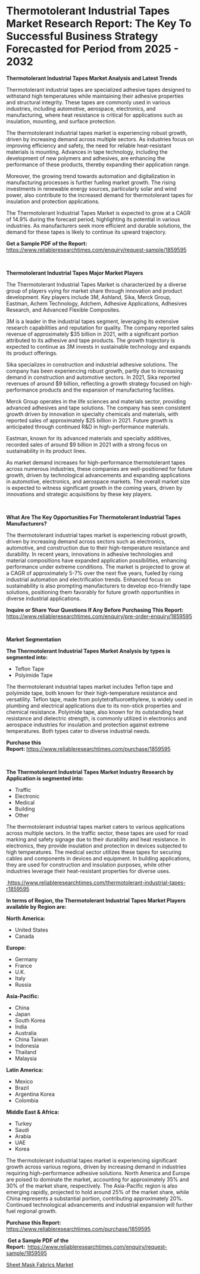 <p><h1>Thermotolerant Industrial Tapes Market Research Report: The Key To Successful Business Strategy Forecasted for Period from 2025 - 2032</h1></p><p><strong>Thermotolerant Industrial Tapes Market Analysis and Latest Trends</strong></p>
<p><p>Thermotolerant industrial tapes are specialized adhesive tapes designed to withstand high temperatures while maintaining their adhesive properties and structural integrity. These tapes are commonly used in various industries, including automotive, aerospace, electronics, and manufacturing, where heat resistance is critical for applications such as insulation, mounting, and surface protection.</p><p>The thermotolerant industrial tapes market is experiencing robust growth, driven by increasing demand across multiple sectors. As industries focus on improving efficiency and safety, the need for reliable heat-resistant materials is mounting. Advances in tape technology, including the development of new polymers and adhesives, are enhancing the performance of these products, thereby expanding their application range.</p><p>Moreover, the growing trend towards automation and digitalization in manufacturing processes is further fueling market growth. The rising investments in renewable energy sources, particularly solar and wind power, also contribute to the increased demand for thermotolerant tapes for insulation and protection applications.</p><p>The Thermotolerant Industrial Tapes Market is expected to grow at a CAGR of 14.9% during the forecast period, highlighting its potential in various industries. As manufacturers seek more efficient and durable solutions, the demand for these tapes is likely to continue its upward trajectory.</p></p>
<p><strong>Get a Sample PDF of the Report:&nbsp;</strong> <a href="https://www.reliableresearchtimes.com/enquiry/request-sample/1859595?utm_campaign=2252&utm_medium=2&utm_source=Github&utm_content=ia&utm_term=05042025&utm_id=thermotolerant-industrial-tapes">https://www.reliableresearchtimes.com/enquiry/request-sample/1859595</a></p>
<p>&nbsp;</p>
<p><strong>Thermotolerant Industrial Tapes Major Market Players</strong></p>
<p><p>The Thermotolerant Industrial Tapes Market is characterized by a diverse group of players vying for market share through innovation and product development. Key players include 3M, Ashland, Sika, Merck Group, Eastman, Achem Technology, Adchem, Adhesive Applications, Adhesives Research, and Advanced Flexible Composites. </p><p>3M is a leader in the industrial tapes segment, leveraging its extensive research capabilities and reputation for quality. The company reported sales revenue of approximately $35 billion in 2021, with a significant portion attributed to its adhesive and tape products. The growth trajectory is expected to continue as 3M invests in sustainable technology and expands its product offerings.</p><p>Sika specializes in construction and industrial adhesive solutions. The company has been experiencing robust growth, partly due to increasing demand in construction and automotive sectors. In 2021, Sika reported revenues of around $9 billion, reflecting a growth strategy focused on high-performance products and the expansion of manufacturing facilities.</p><p>Merck Group operates in the life sciences and materials sector, providing advanced adhesives and tape solutions. The company has seen consistent growth driven by innovation in specialty chemicals and materials, with reported sales of approximately $25 billion in 2021. Future growth is anticipated through continued R&D in high-performance materials.</p><p>Eastman, known for its advanced materials and specialty additives, recorded sales of around $9 billion in 2021 with a strong focus on sustainability in its product lines. </p><p>As market demand increases for high-performance thermotolerant tapes across numerous industries, these companies are well-positioned for future growth, driven by technological advancements and expanding applications in automotive, electronics, and aerospace markets. The overall market size is expected to witness significant growth in the coming years, driven by innovations and strategic acquisitions by these key players.</p></p>
<p>&nbsp;</p>
<p><strong>What Are The Key Opportunities For Thermotolerant Industrial Tapes Manufacturers?</strong></p>
<p><p>The thermotolerant industrial tapes market is experiencing robust growth, driven by increasing demand across sectors such as electronics, automotive, and construction due to their high-temperature resistance and durability. In recent years, innovations in adhesive technologies and material compositions have expanded application possibilities, enhancing performance under extreme conditions. The market is projected to grow at a CAGR of approximately 5-7% over the next five years, fueled by rising industrial automation and electrification trends. Enhanced focus on sustainability is also prompting manufacturers to develop eco-friendly tape solutions, positioning them favorably for future growth opportunities in diverse industrial applications.</p></p>
<p><strong>Inquire or Share Your Questions If Any Before Purchasing This Report:</strong> <a href="https://www.reliableresearchtimes.com/enquiry/pre-order-enquiry/1859595?utm_campaign=2252&utm_medium=2&utm_source=Github&utm_content=ia&utm_term=05042025&utm_id=thermotolerant-industrial-tapes">https://www.reliableresearchtimes.com/enquiry/pre-order-enquiry/1859595</a></p>
<p>&nbsp;</p>
<p><strong>Market Segmentation</strong></p>
<p><strong>The Thermotolerant Industrial Tapes Market Analysis by types is segmented into:</strong></p>
<p><ul><li>Teflon Tape</li><li>Polyimide Tape</li></ul></p>
<p><p>The thermotolerant industrial tapes market includes Teflon tape and polyimide tape, both known for their high-temperature resistance and versatility. Teflon tape, made from polytetrafluoroethylene, is widely used in plumbing and electrical applications due to its non-stick properties and chemical resistance. Polyimide tape, also known for its outstanding heat resistance and dielectric strength, is commonly utilized in electronics and aerospace industries for insulation and protection against extreme temperatures. Both types cater to diverse industrial needs.</p></p>
<p><strong>Purchase this Report:&nbsp;</strong><a href="https://www.reliableresearchtimes.com/purchase/1859595?utm_campaign=2252&utm_medium=2&utm_source=Github&utm_content=ia&utm_term=05042025&utm_id=thermotolerant-industrial-tapes">https://www.reliableresearchtimes.com/purchase/1859595</a></p>
<p>&nbsp;</p>
<p><strong>The Thermotolerant Industrial Tapes Market Industry Research by Application is segmented into:</strong></p>
<p><ul><li>Traffic</li><li>Electronic</li><li>Medical</li><li>Building</li><li>Other</li></ul></p>
<p><p>The thermotolerant industrial tapes market caters to various applications across multiple sectors. In the traffic sector, these tapes are used for road marking and safety signage due to their durability and heat resistance. In electronics, they provide insulation and protection in devices subjected to high temperatures. The medical sector utilizes these tapes for securing cables and components in devices and equipment. In building applications, they are used for construction and insulation purposes, while other industries leverage their heat-resistant properties for diverse uses.</p></p>
<p><a href="https://www.reliableresearchtimes.com/thermotolerant-industrial-tapes-r1859595?utm_campaign=2252&utm_medium=2&utm_source=Github&utm_content=ia&utm_term=05042025&utm_id=thermotolerant-industrial-tapes">&nbsp;https://www.reliableresearchtimes.com/thermotolerant-industrial-tapes-r1859595</a></p>
<p><strong>In terms of Region, the Thermotolerant Industrial Tapes Market Players available by Region are:</strong></p>
<p>
    <p> <strong> North America: </strong>
        <ul>
            <li>United States</li>
            <li>Canada</li>
        </ul>
        </p> 
    <p> <strong> Europe: </strong>
        <ul>
            <li>Germany</li>
            <li>France</li>
            <li>U.K.</li>
            <li>Italy</li>
            <li>Russia</li>
        </ul>
        </p> 
    <p> <strong> Asia-Pacific: </strong>
        <ul>
            <li>China</li>
            <li>Japan</li>
            <li>South Korea</li>
            <li>India</li>
            <li>Australia</li>
            <li>China Taiwan</li>
            <li>Indonesia</li>
            <li>Thailand</li>
            <li>Malaysia</li>
        </ul>
        </p> 
    <p> <strong> Latin America: </strong>
        <ul>
            <li>Mexico</li>
            <li>Brazil</li>
            <li>Argentina Korea</li>
            <li>Colombia</li>
        </ul>
        </p> 
    <p> <strong> Middle East & Africa: </strong>
        <ul>
            <li>Turkey</li>
            <li>Saudi</li>
            <li>Arabia</li>
            <li>UAE</li>
            <li>Korea</li>
        </ul>
    </p>
    </p>
<p><p>The thermotolerant industrial tapes market is experiencing significant growth across various regions, driven by increasing demand in industries requiring high-performance adhesive solutions. North America and Europe are poised to dominate the market, accounting for approximately 35% and 30% of the market share, respectively. The Asia-Pacific region is also emerging rapidly, projected to hold around 25% of the market share, while China represents a substantial portion, contributing approximately 20%. Continued technological advancements and industrial expansion will further fuel regional growth.</p></p>
<p><strong>Purchase this Report: </strong><a href="https://www.reliableresearchtimes.com/purchase/1859595?utm_campaign=2252&utm_medium=2&utm_source=Github&utm_content=ia&utm_term=05042025&utm_id=thermotolerant-industrial-tapes">https://www.reliableresearchtimes.com/purchase/1859595</a></p>
<p>&nbsp;<strong>Get a Sample PDF of the Report:&nbsp;&nbsp;</strong><a href="https://www.reliableresearchtimes.com/enquiry/request-sample/1859595?utm_campaign=2252&utm_medium=2&utm_source=Github&utm_content=ia&utm_term=05042025&utm_id=thermotolerant-industrial-tapes">https://www.reliableresearchtimes.com/enquiry/request-sample/1859595</a></p>
<p><strong></strong></p>
<p><p><a href="https://github.com/wwwkeltoum/Market-Research-Report-List-5/blob/main/sheet-mask-fabrics-market.md?utm_campaign=2252&utm_medium=2&utm_source=Github&utm_content=ia&utm_term=05042025&utm_id=thermotolerant-industrial-tapes">Sheet Mask Fabrics Market</a></p></p>